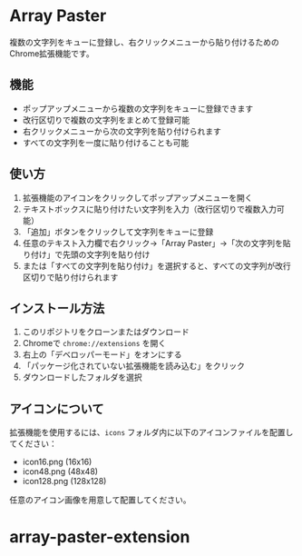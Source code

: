 # Array Paster

複数の文字列をキューに登録し、右クリックメニューから貼り付けるためのChrome拡張機能です。

## 機能

- ポップアップメニューから複数の文字列をキューに登録できます
- 改行区切りで複数の文字列をまとめて登録可能
- 右クリックメニューから次の文字列を貼り付けられます
- すべての文字列を一度に貼り付けることも可能

## 使い方

1. 拡張機能のアイコンをクリックしてポップアップメニューを開く
2. テキストボックスに貼り付けたい文字列を入力（改行区切りで複数入力可能）
3. 「追加」ボタンをクリックして文字列をキューに登録
4. 任意のテキスト入力欄で右クリック→「Array Paster」→「次の文字列を貼り付け」で先頭の文字列を貼り付け
5. または「すべての文字列を貼り付け」を選択すると、すべての文字列が改行区切りで貼り付けられます

## インストール方法

1. このリポジトリをクローンまたはダウンロード
2. Chromeで `chrome://extensions` を開く
3. 右上の「デベロッパーモード」をオンにする
4. 「パッケージ化されていない拡張機能を読み込む」をクリック
5. ダウンロードしたフォルダを選択

## アイコンについて

拡張機能を使用するには、`icons` フォルダ内に以下のアイコンファイルを配置してください：
- icon16.png (16x16)
- icon48.png (48x48)
- icon128.png (128x128)

任意のアイコン画像を用意して配置してください。 
# array-paster-extension
